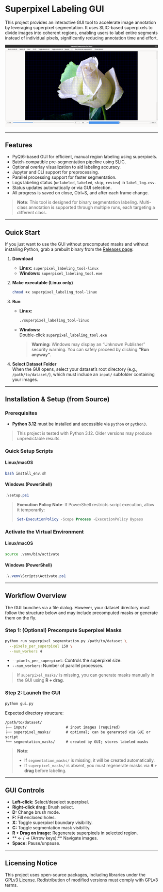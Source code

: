 # Superpixel Labeling GUI

This project provides an interactive GUI tool to accelerate image annotation by leveraging superpixel segmentation. It uses SLIC-based superpixels to divide images into coherent regions, enabling users to label entire segments instead of individual pixels, significantly reducing annotation time and effort.

![Superpixel GUI Screenshot](screenshot.png)

---

## Features

- PyQt6-based GUI for efficient, manual region labeling using superpixels.  
- Batch-compatible pre-segmentation pipeline using SLIC.  
- Optional overlay visualization to aid labeling accuracy.  
- Jupyter and CLI support for preprocessing.  
- Parallel processing support for faster segmentation.  
- Logs labeling status (`unlabeled`, `labeled`, `skip`, `review`) in `label_log.csv`.  
- Status updates automatically or via GUI selection.  
- All progress is saved on close, Ctrl+S, and after each frame change.

> **Note:** This tool is designed for binary segmentation labeling. Multi-class annotation is supported through multiple runs, each targeting a different class.

---

## Quick Start

If you just want to use the GUI without precomputed masks and without installing Python, grab a prebuilt binary from the [Releases page](https://github.com/marcadrianpeters/superpixel_labeling_tool/releases):

1. **Download**  
   - **Linux:** `superpixel_labeling_tool-linux`  
   - **Windows:** `superpixel_labeling_tool.exe`

2. **Make executable (Linux only)**  
   ```bash
   chmod +x superpixel_labeling_tool-linux
   ```

3. **Run**  
   - **Linux:**  
     ```bash
     ./superpixel_labeling_tool-linux
     ```  
   - **Windows:**  
     Double-click `superpixel_labeling_tool.exe`  
     > **Warning:** Windows may display an “Unknown Publisher” security warning. You can safely proceed by clicking **“Run anyway”**.

4. **Select Dataset Folder**  
   When the GUI opens, select your dataset’s root directory (e.g., `/path/to/dataset/`), which must include an `input/` subfolder containing your images.

---

## Installation & Setup (from Source)

### Prerequisites

- **Python 3.12** must be installed and accessible via `python` or `python3`.

> This project is tested with Python 3.12. Older versions may produce unpredictable results.

### Quick Setup Scripts

#### Linux/macOS

```bash
bash install_env.sh
```

#### Windows (PowerShell)

```powershell
.\setup.ps1
```

> **Execution Policy Note**: If PowerShell restricts script execution, allow it temporarily:
> ```powershell
> Set-ExecutionPolicy -Scope Process -ExecutionPolicy Bypass
> ```

### Activate the Virtual Environment

#### Linux/macOS

```bash
source .venv/bin/activate
```

#### Windows (PowerShell)

```powershell
.\.venv\Scripts\Activate.ps1
```

---

## Workflow Overview

The GUI launches via a file dialog. However, your dataset directory must follow the structure below and may include precomputed masks or generate them on the fly.

### Step 1: (Optional) Precompute Superpixel Masks

```bash
python run_superpixel_segmentation.py /path/to/dataset \
  --pixels_per_superpixel 150 \
  --num_workers 4
```

- `--pixels_per_superpixel`: Controls the superpixel size.  
- `--num_workers`: Number of parallel processes.

> If `superpixel_masks/` is missing, you can generate masks manually in the GUI using **R + drag**.

### Step 2: Launch the GUI

```bash
python gui.py
```

Expected directory structure:

```
/path/to/dataset/
├── input/                  # input images (required)
├── superpixel_masks/       # optional; can be generated via GUI or script
└── segmentation_masks/     # created by GUI; stores labeled masks
```

> **Note:**  
> - If `segmentation_masks/` is missing, it will be created automatically.  
> - If `superpixel_masks/` is absent, you must regenerate masks via **R + drag** before labeling.

---

## GUI Controls

- **Left-click:** Select/deselect superpixel.  
- **Right-click drag:** Brush select.  
- **D:** Change brush mode.  
- **F:** Fill enclosed holes.  
- **X:** Toggle superpixel boundary visibility.  
- **C:** Toggle segmentation mask visibility.  
- **R + Drag on image:** Regenerate superpixels in selected region.  
- ** <- / -> (Arrow keys):** Navigate images.  
- **Space:** Pause/unpause.

---

## Licensing Notice

This project uses open-source packages, including libraries under the [GPLv3 License](https://www.gnu.org/licenses/gpl-3.0.en.html). Redistribution of modified versions must comply with GPLv3 terms.